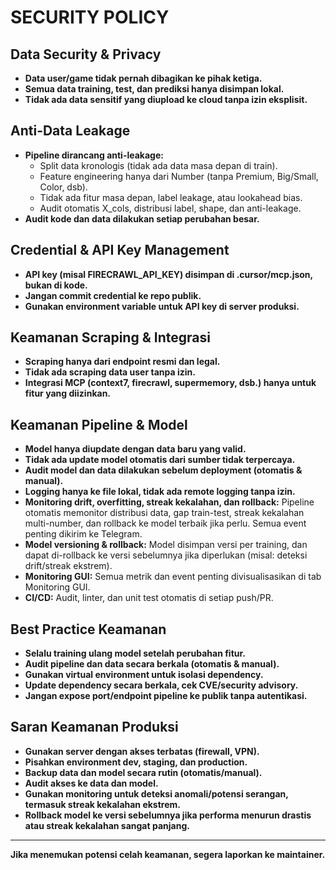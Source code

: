 # SECURITY POLICY

## Data Security & Privacy
- **Data user/game tidak pernah dibagikan ke pihak ketiga.**
- **Semua data training, test, dan prediksi hanya disimpan lokal.**
- **Tidak ada data sensitif yang diupload ke cloud tanpa izin eksplisit.**

## Anti-Data Leakage
- **Pipeline dirancang anti-leakage:**
  - Split data kronologis (tidak ada data masa depan di train).
  - Feature engineering hanya dari Number (tanpa Premium, Big/Small, Color, dsb).
  - Tidak ada fitur masa depan, label leakage, atau lookahead bias.
  - Audit otomatis X_cols, distribusi label, shape, dan anti-leakage.
- **Audit kode dan data dilakukan setiap perubahan besar.**

## Credential & API Key Management
- **API key (misal FIRECRAWL_API_KEY) disimpan di .cursor/mcp.json, bukan di kode.**
- **Jangan commit credential ke repo publik.**
- **Gunakan environment variable untuk API key di server produksi.**

## Keamanan Scraping & Integrasi
- **Scraping hanya dari endpoint resmi dan legal.**
- **Tidak ada scraping data user tanpa izin.**
- **Integrasi MCP (context7, firecrawl, supermemory, dsb.) hanya untuk fitur yang diizinkan.**

## Keamanan Pipeline & Model
- **Model hanya diupdate dengan data baru yang valid.**
- **Tidak ada update model otomatis dari sumber tidak terpercaya.**
- **Audit model dan data dilakukan sebelum deployment (otomatis & manual).**
- **Logging hanya ke file lokal, tidak ada remote logging tanpa izin.**
- **Monitoring drift, overfitting, streak kekalahan, dan rollback:** Pipeline otomatis memonitor distribusi data, gap train-test, streak kekalahan multi-number, dan rollback ke model terbaik jika perlu. Semua event penting dikirim ke Telegram.
- **Model versioning & rollback:** Model disimpan versi per training, dan dapat di-rollback ke versi sebelumnya jika diperlukan (misal: deteksi drift/streak ekstrem).
- **Monitoring GUI:** Semua metrik dan event penting divisualisasikan di tab Monitoring GUI.
- **CI/CD:** Audit, linter, dan unit test otomatis di setiap push/PR.

## Best Practice Keamanan
- **Selalu training ulang model setelah perubahan fitur.**
- **Audit pipeline dan data secara berkala (otomatis & manual).**
- **Gunakan virtual environment untuk isolasi dependency.**
- **Update dependency secara berkala, cek CVE/security advisory.**
- **Jangan expose port/endpoint pipeline ke publik tanpa autentikasi.**

## Saran Keamanan Produksi
- **Gunakan server dengan akses terbatas (firewall, VPN).**
- **Pisahkan environment dev, staging, dan production.**
- **Backup data dan model secara rutin (otomatis/manual).**
- **Audit akses ke data dan model.**
- **Gunakan monitoring untuk deteksi anomali/potensi serangan, termasuk streak kekalahan ekstrem.**
- **Rollback model ke versi sebelumnya jika performa menurun drastis atau streak kekalahan sangat panjang.**

---

**Jika menemukan potensi celah keamanan, segera laporkan ke maintainer.**
